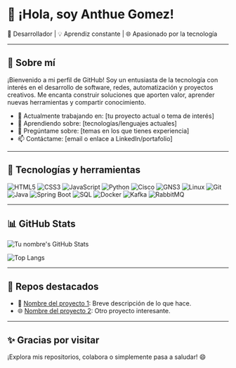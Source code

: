 # 👋 ¡Hola, soy Anthue Gomez!

🎯 Desarrollador | 💡 Aprendiz constante | 🌐 Apasionado por la tecnología

---

## 🚀 Sobre mí

¡Bienvenido a mi perfil de GitHub! Soy un entusiasta de la tecnología con interés en el desarrollo de software, redes, automatización y proyectos creativos. Me encanta construir soluciones que aporten valor, aprender nuevas herramientas y compartir conocimiento.

- 🔭 Actualmente trabajando en: [tu proyecto actual o tema de interés]
- 🌱 Aprendiendo sobre: [tecnologías/lenguajes actuales]
- 💬 Pregúntame sobre: [temas en los que tienes experiencia]
- 📫 Contáctame: [email o enlace a LinkedIn/portafolio]

---

## 🧰 Tecnologías y herramientas

![HTML5](https://img.shields.io/badge/-HTML5-E34F26?style=flat&logo=html5&logoColor=white)
![CSS3](https://img.shields.io/badge/-CSS3-1572B6?style=flat&logo=css3)
![JavaScript](https://img.shields.io/badge/-JavaScript-F7DF1E?style=flat&logo=javascript&logoColor=black)
![Python](https://img.shields.io/badge/-Python-3776AB?style=flat&logo=python&logoColor=white)
![Cisco](https://img.shields.io/badge/-Cisco-1BA0D7?style=flat&logo=cisco)
![GNS3](https://img.shields.io/badge/-GNS3-313131?style=flat&logo=data:image/png;base64,...)
![Linux](https://img.shields.io/badge/-Linux-FCC624?style=flat&logo=linux&logoColor=black)
![Git](https://img.shields.io/badge/-Git-F05032?style=flat&logo=git&logoColor=white)
![Java](https://img.shields.io/badge/-Java-007396?style=flat&logo=java&logoColor=white)
![Spring Boot](https://img.shields.io/badge/-Spring%20Boot-6DB33F?style=flat&logo=spring-boot&logoColor=white)
![SQL](https://img.shields.io/badge/-SQL-4479A1?style=flat&logo=mysql&logoColor=white)
![Docker](https://img.shields.io/badge/-Docker-2496ED?style=flat&logo=docker&logoColor=white)
![Kafka](https://img.shields.io/badge/-Apache%20Kafka-231F20?style=flat&logo=apache-kafka&logoColor=white)
![RabbitMQ](https://img.shields.io/badge/-RabbitMQ-FF6600?style=flat&logo=rabbitmq&logoColor=white)

---

## 📊 GitHub Stats

![Tu nombre's GitHub Stats](https://github-readme-stats.vercel.app/api?username=AnthueGomezM&show_icons=true&theme=tokyonight)

![Top Langs](https://github-readme-stats.vercel.app/api/top-langs/?username=AnthueGomezM&layout=compact&theme=tokyonight)

---

## 📂 Repos destacados

- 🔧 [Nombre del proyecto 1](URL): Breve descripción de lo que hace.
- 🌐 [Nombre del proyecto 2](URL): Otro proyecto interesante.

---

## ✨ Gracias por visitar

¡Explora mis repositorios, colabora o simplemente pasa a saludar! 😄
